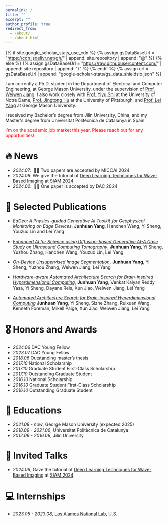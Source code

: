 ```yaml
---
permalink: /
title: ""
excerpt: ""
author_profile: true
redirect_from: 
  - /about/
  - /about.html
---
```


{% if site.google_scholar_stats_use_cdn %}
{% assign gsDataBaseUrl = "https://cdn.jsdelivr.net/gh/" | append: site.repository | append: "@" %}
{% else %}
{% assign gsDataBaseUrl = "https://raw.githubusercontent.com/" | append: site.repository | append: "/" %}
{% endif %}
{% assign url = gsDataBaseUrl | append: "google-scholar-stats/gs_data_shieldsio.json" %}

<span class='anchor' id='about-me'></span>

I am currently a Ph.D. student in the Department of Electrical and Computer Engineering, at George Mason University, under the supervision of [Prof. Weiwen Jiang](https://www.gmu.edu/profiles/wjiang8). I also work closely with [Prof. Yiyu Shi](https://engineering.nd.edu/faculty/yiyu-shi/) at the University of Notre Dame, [Prof. Jingtong Hu](https://sites.pitt.edu/~jthu/) at the University of Pittsburgh, and [Prof. Lei Yang](https://www.gmu.edu/profiles/lyang) at George Mason University.

I received my Bachelor’s degree from Jilin University, China, and my Master's degree from Universitat Politècnica de Catalunya in Spain.
<p style="color: red;">I'm on the academic job market this year. Please reach out for any opportunities!</p>



# 🔥 News
- *2024.07*: &nbsp;🎉🎉 Two papers are accepted by MICCAI 2024
- *2024.06*: We give the tutorial of [Deep Learning Techniques for Wave-Based Imaging](https://junhuanyang.github.io/Computational-Wave-Imaging/) at [SIAM 2024](https://www.siam.org/conferences/cm/program/minitutorials/is24-minitutorials)
- *2024.02*: &nbsp;🎉🎉 One paper is accepted by DAC 2024


# 📝 Selected Publications 

- *EdGeo: A Physics-guided Generative AI Toolkit for Geophysical Monitoring on Edge Devices*,
**Junhuan Yang**, Hanchen Wang, Yi Sheng, Youzuo Lin and Lei Yang

- [*Enhanced AI for Science using Diffusion-based Generative AI-A Case Study on Ultrasound Computing Tomography*](https://dl.acm.org/doi/pdf/10.1145/3649476.3660360), **Junhuan Yang**, Yi Sheng, Yuzhou Zhang, Hanchen Wang, Youzuo Lin, Lei Yang

- [*On-Device Unsupervised Image Segmentation*](https://ieeexplore.ieee.org/stamp/stamp.jsp?arnumber=10247959), **Junhuan Yang**, Yi Sheng, Yuzhou Zhang, Weiwen Jiang, Lei Yang 

- [*Hardware-aware Automated Architecture Search for Brain-inspired Hyperdimensional Computing*](https://ieeexplore.ieee.org/stamp/stamp.jsp?arnumber=9912048),
**Junhuan Yang**, Venkat Kalyan Reddy Yasa, Yi Sheng, Dayane Reis, Xun Jiao, Weiwen Jiang, Lei Yang

- [*Automated Architecture Search for Brain-inspired Hyperdimensional Computing*](https://2022.automl.cc/wp-content/uploads/2022/07/automated_architecture_search_.pdf)
**Junhuan Yang**, Yi Sheng, Sizhe Zhang, Ruixuan Wang, Kenneth Foreman, Mikell Paige, Xun Jiao, Weiwen Jiang, Lei Yang


# 🎖 Honors and Awards
- *2024.06* DAC Young Fellow
- *2023.07* DAC Young Fellow
- *2018.06* Outstanding master’s thesis
- *2017.10* National Scholarship
- *2017.10* Graduate Student First-Class Scholarship
- *2017.10* Outstanding Graduate Student
- *2016.10* National Scholarship
- *2016.10* Graduate Student First-Class Scholarship
- *2016.10* Outstanding Graduate Student

# 📖 Educations
- *2021.08 - now*, George Mason University (expected 2025)
- *2018.09 - 2021.06*, Universitat Politècnica de Catalunya 
- *2012.09 - 2016.06*, Jilin University

# 💬 Invited Talks
- *2024.06*, Gave the tutorial of [Deep Learning Techniques for Wave-Based Imaging](https://junhuanyang.github.io/Computational-Wave-Imaging/) at [SIAM 2024](https://www.siam.org/conferences/cm/program/minitutorials/is24-minitutorials)


# 💻 Internships
- *2023.05 - 2023.08*, [Los Alamos National Lab](https://www.lanl.gov), U.S.
